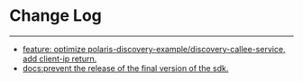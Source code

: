 # Change Log
---

- [feature: optimize polaris-discovery-example/discovery-callee-service, add client-ip return.](https://github.com/Tencent/spring-cloud-tencent/pull/940)
- [docs:prevent the release of the final version of the sdk.](https://github.com/Tencent/spring-cloud-tencent/pull/944)
